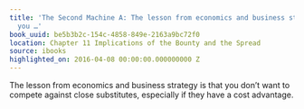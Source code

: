 ```yaml
---
title: 'The Second Machine A: The lesson from economics and business strategy is that
  you …'
book_uuid: be5b3b2c-154c-4858-849e-2163a9bc72f0
location: Chapter 11 Implications of the Bounty and the Spread
source: ibooks
highlighted_on: 2016-04-08 00:00:00.000000000 Z
---
```


The lesson from economics and business strategy is that you don’t want to compete against close substitutes, especially if they have a cost advantage.